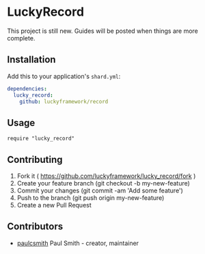 # LuckyRecord

This project is still new. Guides will be posted when things are more complete.

## Installation

Add this to your application's `shard.yml`:

```yaml
dependencies:
  lucky_record:
    github: luckyframework/record
```

## Usage

```crystal
require "lucky_record"
```

## Contributing

1. Fork it ( https://github.com/luckyframework/lucky_record/fork )
2. Create your feature branch (git checkout -b my-new-feature)
3. Commit your changes (git commit -am 'Add some feature')
4. Push to the branch (git push origin my-new-feature)
5. Create a new Pull Request

## Contributors

- [paulcsmith](https://github.com/paulcsmith) Paul Smith - creator, maintainer
